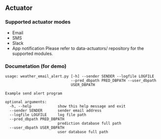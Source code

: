 ## Actuator

### Supported actuator modes
 * Email
 * SMS
 * Slack
 * App notification
Please refer to data-actuators/ repository for the supported modules.


### Documetation (for demo)
```
usage: weather_email_alert.py [-h] --sender SENDER --logfile LOGFILE
                              --pred_dbpath PRED_DBPATH --user_dbpath
                              USER_DBPATH

Example send alert program

optional arguments:
  -h, --help            show this help message and exit
  --sender SENDER       sender email address
  --logfile LOGFILE     log file path
  --pred_dbpath PRED_DBPATH
                        prediction database full path
  --user_dbpath USER_DBPATH
                        user database full path
```
